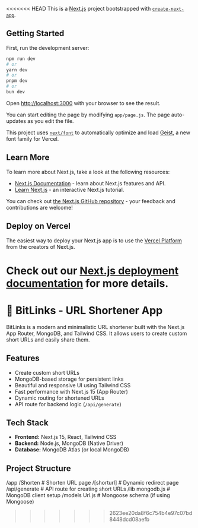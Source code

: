 <<<<<<< HEAD
This is a [Next.js](https://nextjs.org) project bootstrapped with [`create-next-app`](https://github.com/vercel/next.js/tree/canary/packages/create-next-app).

## Getting Started

First, run the development server:

```bash
npm run dev
# or
yarn dev
# or
pnpm dev
# or
bun dev
```

Open [http://localhost:3000](http://localhost:3000) with your browser to see the result.

You can start editing the page by modifying `app/page.js`. The page auto-updates as you edit the file.

This project uses [`next/font`](https://nextjs.org/docs/app/building-your-application/optimizing/fonts) to automatically optimize and load [Geist](https://vercel.com/font), a new font family for Vercel.

## Learn More

To learn more about Next.js, take a look at the following resources:

- [Next.js Documentation](https://nextjs.org/docs) - learn about Next.js features and API.
- [Learn Next.js](https://nextjs.org/learn) - an interactive Next.js tutorial.

You can check out [the Next.js GitHub repository](https://github.com/vercel/next.js) - your feedback and contributions are welcome!

## Deploy on Vercel

The easiest way to deploy your Next.js app is to use the [Vercel Platform](https://vercel.com/new?utm_medium=default-template&filter=next.js&utm_source=create-next-app&utm_campaign=create-next-app-readme) from the creators of Next.js.

Check out our [Next.js deployment documentation](https://nextjs.org/docs/app/building-your-application/deploying) for more details.
=======
# 🔗 BitLinks - URL Shortener App

BitLinks is a modern and minimalistic URL shortener built with the Next.js App Router, MongoDB, and Tailwind CSS. It allows users to create custom short URLs and easily share them.

## Features

-  Create custom short URLs
-  MongoDB-based storage for persistent links
-  Beautiful and responsive UI using Tailwind CSS
-  Fast performance with Next.js 15 (App Router)
-  Dynamic routing for shortened URLs
-  API route for backend logic (`/api/generate`)

##  Tech Stack

- **Frontend:** Next.js 15, React, Tailwind CSS
- **Backend:** Node.js, MongoDB (Native Driver)
- **Database:** MongoDB Atlas (or local MongoDB)

##  Project Structure
/app
/Shorten # Shorten URL page
/[shorturl] # Dynamic redirect page
/api/generate # API route for creating short URLs
/lib
mongodb.js # MongoDB client setup
/models
Url.js # Mongoose schema (if using Mongoose)



>>>>>>> 2623ee20da8f6c754b4e97c07bd8448dcd08aefb
